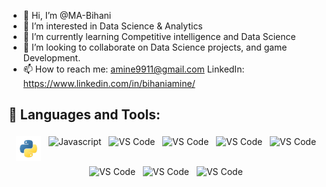 - 👋 Hi, I’m @MA-Bihani
- 👀 I’m interested in Data Science & Analytics
- 🌱 I’m currently learning Competitive intelligence and Data Science
- 💞️ I’m looking to collaborate on Data Science projects, and game Development.
- 📫 How to reach me: amine9911@gmail.com 
                      LinkedIn: https://www.linkedin.com/in/bihaniamine/

## 🧰 Languages and Tools:
<p align="center">
<img src="https://raw.githubusercontent.com/github/explore/80688e429a7d4ef2fca1e82350fe8e3517d3494d/topics/python/python.png" alt="Python" height="40" style="vertical-align:top; margin:4px">
<img src="https://img.shields.io/badge/-PowerBI-F2C811?logo=powerBI&logoColor=black&style=flat" alt="Javascript" height="40" style="vertical-align:top; margin:4px">
<img src="https://img.shields.io/badge/-Jupyter-F37626?logo=Jupyter&logoColor=black&style=flat" alt="VS Code" height="40" style="vertical-align:top; margin:4px">
<img src="https://img.shields.io/badge/-R-276DC3?logo=R&logoColor=black&style=flat" alt="VS Code" height="40" style="vertical-align:top; margin:4px">
<img src="https://img.shields.io/badge/-Googlecloud-4285F4?logo=Googlecloud&logoColor=black&style=flat" alt="VS Code" height="40" style="vertical-align:top; margin:4px">
<img src="https://img.shields.io/badge/-Googlecolab-F9AB00?logo=Googlecolab&logoColor=black&style=flat" alt="VS Code" height="40" style="vertical-align:top; margin:4px">
<img src="https://img.shields.io/badge/-Tableau-E97627?logo=Tableau&logoColor=black&style=flat" alt="VS Code" height="40" style="vertical-align:top; margin:4px">
<img src="https://img.shields.io/badge/-Amazonaws-232F3E?logo=Amazonaws&logoColor=black&style=flat" alt="VS Code" height="40" style="vertical-align:top; margin:4px">
<img src="https://img.shields.io/badge/-Mysql-4479A1?logo=Mysql&logoColor=black&style=flat" alt="VS Code" height="40" style="vertical-align:top; margin:4px">
</p>
<!---
MA-Bihani/MA-Bihani is a ✨ special ✨ repository because its `README.md` (this file) appears on your GitHub profile.
You can click the Preview link to take a look at your changes.
--->
